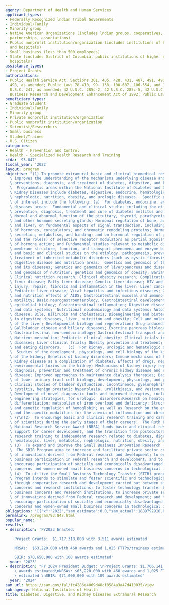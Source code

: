 ```yaml
---
agency: Department of Health and Human Services
applicant_types:
- Federally Recognized lndian Tribal Governments
- Individual/Family
- Minority group
- Native American Organizations (includes lndian groups, cooperatives, corporations,
  partnerships, associations)
- Public nonprofit institution/organization (includes institutions of higher education
  and hospitals)
- Small business (less than 500 employees)
- State (includes District of Columbia, public institutions of higher education and
  hospitals)
assistance_types:
- Project Grants
authorizations:
- Public Health Service Act, Sections 301, 405, 428, 431, 487, 491, 493, 495, and
  498, as amended; Public Laws 78-410, 99- 158, 100-607, 106-554, and 107-360; 42
  U.S.C. 241, as amended; 42 U.S.C. 285c-2, 42 U.S.C. 285c-5, 42 U.S.C. 288; Small
  Business Research and Development Enhancement Act of 1992, Public Law 102-564.
beneficiary_types:
- Graduate Student
- Individual/Family
- Minority group
- Private nonprofit institution/organization
- Public nonprofit institution/organization
- Scientist/Researchers
- Small business
- Student/Trainee
- U.S. Citizen
categories:
- Health - Prevention and Control
- Health - Specialized Health Research and Training
cfda: '93.847'
fiscal_year: '2022'
layout: program
objective: "(1) To promote extramural basic and clinical biomedical research that\
  \ improves the understanding of the mechanisms underlying disease and leads to improved\
  \ preventions, diagnosis, and treatment of diabetes, digestive, and kidney diseases.\
  \  Programmatic areas within the National Institute of Diabetes and Digestive and\
  \ Kidney Diseases include diabetes, digestive, endocrine, hematologic, liver, metabolic,\
  \ nephrologic, nutrition, obesity, and urologic diseases.  Specific programs areas\
  \ of interest include the following: (a)  For diabetes, endocrine, and metabolic\
  \ diseases areas:  Fundamental and clinical studies including the etiology, pathogenesis,\
  \ prevention, diagnosis, treatment and cure of diabetes mellitus and its complications;\
  \ Normal and abnormal function of the pituitary, thyroid, parathyroid, adrenal,\
  \ and other hormone secreting glands; Hormonal regulation of bone, adipose tissue,\
  \ and liver; on fundamental aspects of signal transduction, including the action\
  \ of hormones, coregulators, and chromatin remodeling proteins; Hormone biosynthesis,\
  \ secretion, metabolism, and binding; and on hormonal regulation of gene expression\
  \ and the role(s) of selective receptor modulators as partial agonists or antagonists\
  \ of hormone action; and Fundamental studies relevant to metabolic disorders including\
  \ membrane structure, function, and transport phenomena and enzyme biosynthesis;\
  \ and basic and clinical studies on the etiology, pathogenesis, prevention, and\
  \ treatment of inherited metabolic disorders (such as cystic fibrosis).  (b)  For\
  \ digestive disease and nutrition areas:  Genetics and genomics of the GI tract\
  \ and its diseases; Genetics and genomics of liver/pancreas and diseases; Genetics\
  \ and genomics of nutrition; genetics and genomics of obesity; Bariatric surgery;\
  \ Clinical nutrition research; Clinical obesity research; Complications of chronic\
  \ liver disease; Fatty liver disease; Genetic liver disease; HIV and liver; Cell\
  \ injury, repair, fibrosis and inflammation in the liver; Liver cancer; Liver transplantation;\
  \ Pediatric liver disease; Viral hepatitis and infectious diseases; Gastrointestinal\
  \ and nutrition effects of AIDS; Gastrointestinal mucosal and immunology; Gastrointestinal\
  \ motility; Basic neurogastroenterology; Gastrointestinal development; Gastrointestinal\
  \ epithelial biology; Gastrointestinal inflammation; Digestive diseases epidemiology\
  \ and data systems;  Nutritional epidemiology and data systems; Autoimmune liver\
  \ disease; Bile, Bilirubin and cholestasis; Bioengineering and biotechnology related\
  \ to digestive diseases, liver, nutrition and obesity; Cell and molecular biology\
  \ of the liver; Developmental biology and regeneration; Drug-induced liver disease;\
  \ Gallbladder disease and biliary diseases; Exocrine pancreas biology and diseases;\
  \ Gastrointestinal neuroendocrinology; Gastrointestinal transport and absorption;\
  \ Nutrient metabolism; Pediatric clinical obesity; Clinical trials in digestive\
  \ diseases; Liver clinical trials; Obesity prevention and treatment; and Obesity\
  \ and eating disorders.   (c)  For kidney, urologic and hematologic diseases areas:\
  \  Studies of the development, physiology, and cell biology of the kidney; Pathophysiology\
  \ of the kidney; Genetics of kidney disorders; Immune mechanisms of kidney disease;\
  \ Kidney disease as a complication of diabetes; Effects of drugs, nephrotoxins and\
  \ environmental toxins on the kidney; Mechanisms of kidney injury repair; Improved\
  \ diagnosis, prevention and treatment of chronic kidney disease and end-stage renal\
  \ disease; Improved approaches to maintenance dialysis therapies; Basic studies\
  \ of lower urinary tract cell biology, development, physiology, and pathophysiology;\
  \ Clinical studies of bladder dysfunction, incontinence, pyelonephritis, interstitial\
  \ cystitis, benign prostatic hyperplasia, urolithiasis, and vesicoureteral reflux;\
  \ Development of novel diagnostic tools and improved therapies, including tissue\
  \ engineering strategies, for urologic  disorders;Research on hematopoietic cell\
  \ differentiation; metabolism of iron overload and deficiency; Structure, biosynthesis\
  \ and genetic regulation of hemoglobin; as well as Research on the etiology, pathogenesis,\
  \ and therapeutic modalities for the anemia of inflammation and chronic diseases.\
  \ \r\n(2)  To encourage basic and clinical research training and career development\
  \ of scientists during the early stages of their careers.  The Ruth L. Kirschstein\
  \ National Research Service Award (NRSA) funds basic and clinical research training,\
  \ support for career development, and the transition from postdoctoral biomedical\
  \ research training to independent research related to diabetes, digestive, endocrine,\
  \ hematologic, liver, metabolic, nephrologic, nutrition, obesity, and urologic diseases.\
  \ (3)  To expand and improve the Small Business Innovation Research (SBIR) program.\
  \  The SBIR Program aims to increase and facilitate private sector commercialization\
  \ of innovations derived from Federal research and development; to enhance small\
  \ business participation in Federal research and development; and to foster and\
  \ encourage participation of socially and economically disadvantaged small business\
  \ concerns and women-owned small business concerns in technological innovation.\
  \ (4)  To utilize the Small Business Technology Transfer (STTR) program.  The STTR\
  \ Program intends to stimulate and foster scientific and technological innovation\
  \ through cooperative research and development carried out between small business\
  \ concerns and research institutions; to foster technology transfer between small\
  \ business concerns and research institutions; to increase private sector commercialization\
  \ of innovations derived from Federal research and development; and to foster and\
  \ encourage participation of socially and economically disadvantaged small business\
  \ concerns and women-owned small business concerns in technological innovation."
obligations: '[{"x":"2022","sam_estimate":0.0,"sam_actual":1889792910.0,"usa_spending_actual":1873449427.8},{"x":"2023","sam_estimate":1992637800.0,"sam_actual":0.0,"usa_spending_actual":1584572903.23},{"x":"2024","sam_estimate":2090360800.0,"sam_actual":0.0,"usa_spending_actual":0.0}]'
permalink: /program/93.847.html
popular_name: ''
results:
- description: 'FY2023 Enacted:

    Project Grants:  $1,717,318,000 with 3,511 awards estimated

    NRSAs:  $63,220,000 with 460 awards and 1,025 FTTPs/trainees estimated

    SBIR: $70,650,000 with 108 awards estimated'
  year: '2023'
- description: "FY 2024 President Budget: \nProject Grants: $1,706,141,000 with 3,426\
    \ awards estimated\nNRSAs: $63,220,000 with 460 awards and 1,025 FTTPs/trainees\
    \ estimated \nSBIR: $71,000,000 with 109 awards estimated"
  year: '2024'
sam_url: https://sam.gov/fal/fc4286e4069d48cf8584a3a47d410035/view
sub-agency: National Institutes of Health
title: Diabetes, Digestive, and Kidney Diseases Extramural Research
---
```

